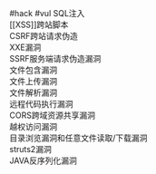 #hack #vul 
SQL注入  
[[XSS]]跨站脚本  
CSRF跨站请求伪造  
XXE漏洞  
SSRF服务端请求伪造漏洞  
文件包含漏洞  
文件上传漏洞  
文件解析漏洞  
远程代码执行漏洞  
CORS跨域资源共享漏洞  
越权访问漏洞  
目录浏览漏洞和任意文件读取/下载漏洞  
struts2漏洞  
JAVA反序列化漏洞